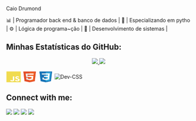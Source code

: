 Caio Drumond


📊 | Programador back end & banco de dados |
🚀 | Especializando em pytho |
⚙️ | Lógica de programa~ção |
📒 | Desenvolvimento de sistemas |
## Minhas Estatísticas do GitHub:
<div align="center">
  <a href="https://github.com/Caio1933">
    <img height="180em" src="https://github-readme-stats.vercel.app/api?username=Caio1933&show_icons=true&theme=radical"/>
    <img height="180em" src="https://github-readme-stats.vercel.app/api/top-langs/?username=Caio1933&layout=compact&theme=radical"/>
  </a>
  

</div>

<div style="display: inline_block"><br>
  <img align="center" alt="Dev-Js" height="30" width="40" src="https://raw.githubusercontent.com/devicons/devicon/master/icons/javascript/javascript-plain.svg">
  <img align="center" alt="Dev-HTML" height="30" width="40" src="https://raw.githubusercontent.com/devicons/devicon/master/icons/html5/html5-original.svg">
  <img align="center" alt="Dev-CSS" height="30" width="40" src="https://raw.githubusercontent.com/devicons/devicon/master/icons/css3/css3-original.svg">
   <img align="center" alt="Dev-CSS" height="30" width="40" src="https://cdn.jsdelivr.net/gh/devicons/devicon@latest/icons/java/java-original.svg"/>
</div>

## Connect with me:
<div>
   <a href="https://w.app/Caio1933"><img src="https://img.shields.io/badge/WhatsApp-25D366?style=for-the-badge&logo=whatsapp&logoColor=white" target="_blank"></a>
  <a href="https://www.instagram.com/caiodrumond1/profilecard/?igsh=ZDdrdHdocXU0YzJ4" target="_blank"><img src="https://img.shields.io/badge/-Instagram-%23E4405F?style=for-the-badge&logo=instagram&logoColor=white" target="_blank"></a>
  <a href="caio1933contatoprofissional@gmail.com"><img src="https://img.shields.io/badge/-Gmail-%23333?style=for-the-badge&logo=gmail&logoColor=white" target="_blank"></a>
  <a href="https://www.linkedin.com/in/caio-drumond-403790244?trk=contact-info" target="_blank"><img src="https://img.shields.io/badge/-LinkedIn-%230077B5?style=for-the-badge&logo=linkedin&logoColor=white" target="_blank"></a>
</div>



